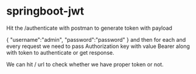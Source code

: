 # springboot-jwt
Hit the /authenticate with postman to generate token with payload

{
"username":"admin",
"password":"password"
}
and then for each and every request we need to pass Authorization key with value Bearer along with token to authenticate or get response.

We can hit / url to check whether we have proper token or not.
